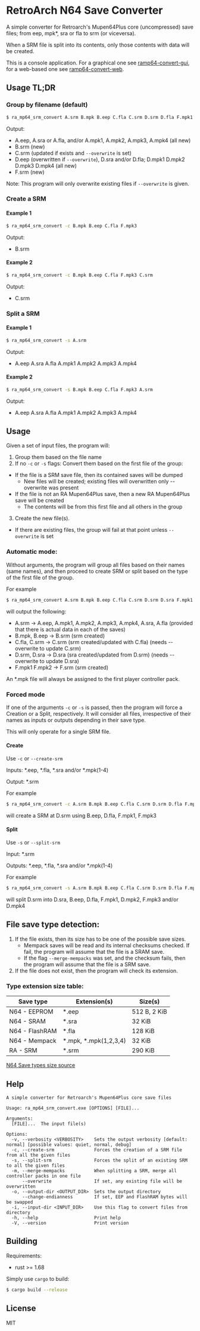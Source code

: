 # RetroArch N64 Save Converter

A simple converter for Retroarch's Mupen64Plus core (uncompressed) save files; from eep, mpk*, sra or fla to srm (or viceversa).

When a SRM file is split into its contents, only those contents with data will be created.

This is a console application. For a graphical one see [ramp64-convert-gui](https://github.com/drehren/ramp64-convert-gui), for a web-based one see [ramp64-convert-web](https://github.com/drehren/ramp64-convert-web).

## Usage TL;DR

### Group by filename (default)
```sh
$ ra_mp64_srm_convert A.srm B.mpk B.eep C.fla C.srm D.srm D.fla F.mpk1 F.mpk3
```

Output:
- A.eep, A.sra or A.fla, and/or A.mpk1, A.mpk2, A.mpk3, A.mpk4 (all new)
- B.srm (new)
- C.srm (updated if exists and `--overwrite` is set)
- D.eep (overwritten if `--overwrite`), D.sra and/or D.fla; D.mpk1 D.mpk2 D.mpk3 D.mpk4 (all new)
- F.srm (new)

Note: This program will only overwrite existing files if `--overwrite` is given.

### Create a SRM

#### Example 1

```sh
$ ra_mp64_srm_convert -c B.mpk B.eep C.fla F.mpk3
```

Output:
- B.srm

#### Example 2

```sh
$ ra_mp64_srm_convert -c B.mpk B.eep C.fla F.mpk3 C.srm
```

Output:
- C.srm


### Split a SRM

#### Example 1

```sh
$ ra_mp64_srm_convert -s A.srm
```

Output:
- A.eep A.sra A.fla A.mpk1 A.mpk2 A.mpk3 A.mpk4

#### Example 2

```sh
$ ra_mp64_srm_convert -s B.mpk B.eep C.fla F.mpk3 A.srm
```

Output:
- A.eep A.sra A.fla A.mpk1 A.mpk2 A.mpk3 A.mpk4

## Usage

Given a set of input files, the program will:

1. Group them based on the file name
2. If no ```-c``` or ```-s``` flags: Convert them based on the first file of the group:
  - If the file is a SRM save file, then its contained saves will be dumped
    - New files will be created; existing files will overwritten only --overwrite was present
  - If the file is not an RA Mupen64Plus save, then a new RA Mupen64Plus save will be created
    - The contents will be from this first file and all others in the group
3. Create the new file(s).
  - If there are existing files, the group will fail at that point unless ```--overwrite``` is set

### Automatic mode:

Without arguments, the program will group all files based on their names (same names), and then
proceed to create SRM or split based on the type of the first file of the group.

For example
```sh
$ ra_mp64_srm_convert A.srm B.mpk B.eep C.fla C.srm D.srm D.sra F.mpk1 F.mpk3
```
will output the following:
* A.srm -> A.eep, A.mpk1, A.mpk2, A.mpk3, A.mpk4, A.sra, A.fla (provided that there is actual data in each of the saves)
* B.mpk, B.eep -> B.srm (srm created)
* C.fla, C.srm -> C.srm (srm created/updated with C.fla) (needs --overwrite to update C.srm)
* D.srm, D.sra -> D.sra (sra created/updated from D.srm) (needs --overwrite to update D.sra)
* F.mpk1 F.mpk2 -> F.srm (srm created)

An *.mpk file will always be assigned to the first player controller pack.

### Forced mode

If one of the arguments ```-c``` or ```-s``` is passed, then the program will force a Creation or a 
Split, respectively. It will consider all files, irrespective of their names as inputs or outputs 
depending in their save type.

This will only operate for a single SRM file.

#### Create

Use ```-c``` or ```--create-srm```

Inputs: *.eep, *.fla, *.sra and/or *.mpk(1-4)

Output: *.srm

For example
```sh
$ ra_mp64_srm_convert -c A.srm B.mpk B.eep C.fla C.srm D.srm D.fla F.mpk1 F.mpk3
```
will create a SRM at D.srm using B.eep, D.fla, F.mpk1, F.mpk3


#### Split

Use ```-s``` or ```--split-srm```

Input: *.srm

Outputs: *.eep, *.fla, *.sra and/or *.mpk(1-4)

For example
```sh
$ ra_mp64_srm_convert -s A.srm B.mpk B.eep C.fla C.srm D.srm D.fla F.mpk1 F.mpk3
```
will split D.srm into D.sra, B.eep, D.fla, F.mpk1, D.mpk2, F.mpk3 and/or D.mpk4

## File save type detection:

1. If the file exists, then its size has to be one of the possible save sizes.
   - Mempack saves will be read and its internal checksums checked. If fail, the program will
     assume that the file is a SRAM save.
   - If the flag ```--merge-mempacks``` was set, and the checksum fails, then the program will 
     assume that the file is a SRM save.
2. If the file does not exist, then the program will check its extension.

### Type extension size table:

| Save type       | Extension(s)          | Size(s)        |
|-----------------|-----------------------|----------------|
| N64 - EEPROM    | *.eep                 | 512   B, 2 KiB |
| N64 - SRAM      | *.sra                 |  32 KiB        |
| N64 - FlashRAM  | *.fla                 | 128 KiB        |
| N64 - Mempack   | *.mpk, *.mpk(1,2,3,4) |  32 KiB        |
| RA  - SRM       | *.srm                 | 290 KiB        |

[N64 Save types size source](http://micro-64.com/database/gamesave.shtml)

## Help

~~~~~~~
A simple converter for Retroarch's Mupen64Plus core save files

Usage: ra_mp64_srm_convert.exe [OPTIONS] [FILE]...

Arguments:
  [FILE]...  The input file(s)

Options:
  -v, --verbosity <VERBOSITY>    Sets the output verbosity [default: normal] [possible values: quiet, normal, debug]
  -c, --create-srm               Forces the creation of a SRM file from all the given files
  -s, --split-srm                Forces the split of an existing SRM to all the given files
  -m, --merge-mempacks           When splitting a SRM, merge all controller packs in one file
      --overwrite                If set, any existing file will be overwritten
  -o, --output-dir <OUTPUT_DIR>  Sets the output directory
      --change-endianness        If set, EEP and FlashRAM bytes will be swapped
  -i, --input-dir <INPUT_DIR>    Use this flag to convert files from directory
  -h, --help                     Print help
  -V, --version                  Print version
~~~~~~~

## Building

Requirements:
* rust >= 1.68

Simply use ```cargo``` to build:

```sh
$ cargo build --release
```

## License

MIT
